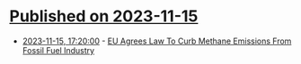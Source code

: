 # [Published on 2023-11-15](index.md)

* [2023-11-15, 17:20:00](https://news.slashdot.org/story/23/11/15/1550211/eu-agrees-law-to-curb-methane-emissions-from-fossil-fuel-industry?utm_source=rss1.0mainlinkanon&utm_medium=feed) - [EU Agrees Law To Curb Methane Emissions From Fossil Fuel Industry](https://news.slashdot.org/story/23/11/15/1550211/eu-agrees-law-to-curb-methane-emissions-from-fossil-fuel-industry?utm_source=rss1.0mainlinkanon&utm_medium=feed)

